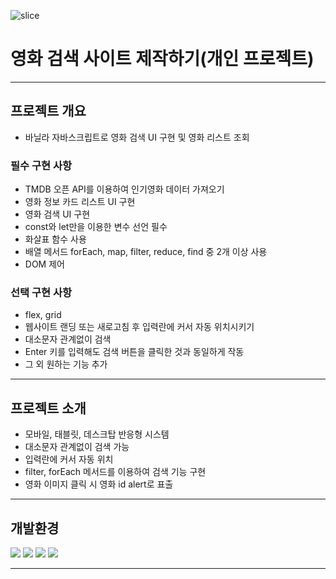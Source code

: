![slice](https://capsule-render.vercel.app/api?type=slice&color=0066ff&height=200&text=JavaScript&fontAlign=75&rotate=13&fontAlignY=25&desc=&descAlign=70.&descAlignY=44&fontColor=fff)

# 영화 검색 사이트 제작하기(개인 프로젝트)

---

## 프로젝트 개요

- 바닐라 자바스크립트로 영화 검색 UI 구현 및 영화 리스트 조회

### 필수 구현 사항

- TMDB 오픈 API를 이용하여 인기영화 데이터 가져오기
- 영화 정보 카드 리스트 UI 구현
- 영화 검색 UI 구현
- const와 let만을 이용한 변수 선언 필수
- 화살표 함수 사용
- 배열 메서드 forEach, map, filter, reduce, find 중 2개 이상 사용
- DOM 제어

### 선택 구현 사항

- flex, grid
- 웹사이트 랜딩 또는 새로고침 후 입력란에 커서 자동 위치시키기
- 대소문자 관계없이 검색
- Enter 키를 입력해도 검색 버튼을 클릭한 것과 동일하게 작동
- 그 외 원하는 기능 추가

---

## 프로젝트 소개

- 모바일, 태블릿, 데스크탑 반응형 시스템
- 대소문자 관계없이 검색 가능
- 입력란에 커서 자동 위치
- filter, forEach 메서드를 이용하여 검색 기능 구현
- 영화 이미지 클릭 시 영화 id alert로 표출

---

## 개발환경

<img src="https://img.shields.io/badge/html5-E34F26?style=for-the-badge&logo=html5&logoColor=white"> <img src="https://img.shields.io/badge/css3-1572B6?style=for-the-badge&logo=css3&logoColor=white"> <img src="https://img.shields.io/badge/bootstrap-7952B3?style=for-the-badge&logo=bootstrap&logoColor=white"> <img src="https://img.shields.io/badge/javascript-F7DF1E?style=for-the-badge&logo=javascript&logoColor=white">

---
